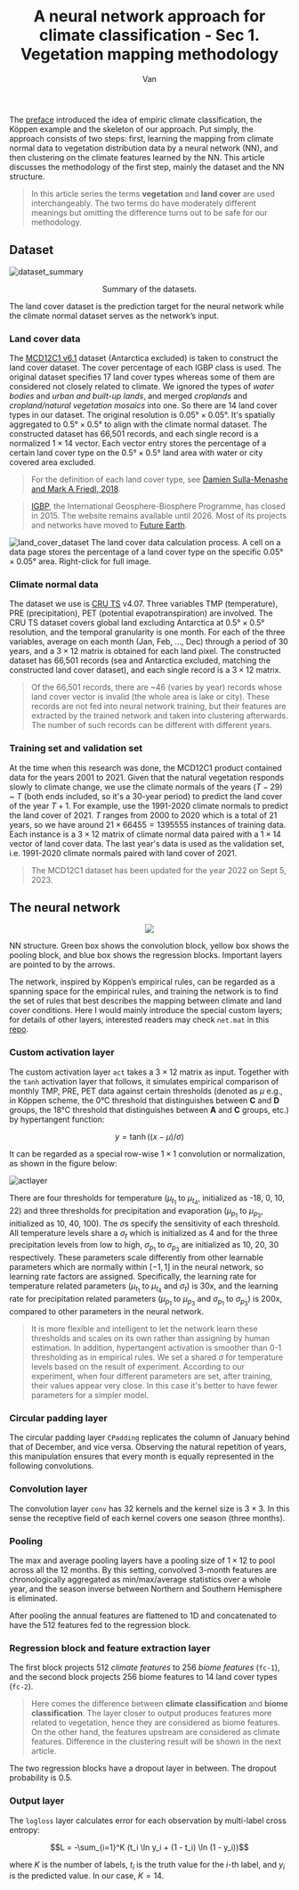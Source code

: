 ﻿---
layout: post
title: A neural network approach for climate classification - Sec 1. Vegetation mapping methodology
author: Van
category: climate
---

The [preface](https://peace-van.github.io/climate/2023/11/05/koppen.html) introduced the idea of empiric climate classification, the Köppen example and the skeleton of our approach. Put simply, the approach consists of two steps: first, learning the mapping from climate normal data to vegetation distribution data by a neural network (NN), and then clustering on the climate features learned by the NN. This article discusses the methodology of the first step, mainly the dataset and the NN structure.   

> In this article series the terms **vegetation** and **land cover** are used interchangeably. The two terms do have moderately different meanings but omitting the difference turns out to be safe for our methodology.

## Dataset

![dataset_summary](/assets/NN/diagram.png)
<p align="center">
   Summary of the datasets.
</p>

The land cover dataset is the prediction target for the neural network while the climate normal dataset serves as the network’s input.  

### Land cover data

The [MCD12C1 v6.1](https://lpdaac.usgs.gov/products/mcd12c1v061/) dataset (Antarctica excluded) is taken to construct the land cover dataset. The cover percentage of each IGBP class is used. The original dataset specifies 17 land cover types whereas some of them are considered not closely related to climate. We ignored the types of *water bodies* and *urban and built-up lands*, and merged *croplands* and *cropland/natural vegetation mosaics* into one. So there are 14 land cover types in our dataset. The original resolution is $0.05° \times 0.05°$. It's spatially aggregated to $0.5° \times 0.5°$  to align with the climate normal dataset. The constructed dataset has 66,501 records, and each single record is a normalized $1 \times 14$ vector. Each vector entry stores the percentage of a certain land cover type on the $0.5° \times 0.5°$  land area with water or city covered area excluded.  

> For the definition of each land cover type, see [Damien Sulla-Menashe and Mark A Friedl, 2018](https://lpdaac.usgs.gov/documents/101/MCD12_User_Guide_V6.pdf).  

> [IGBP]((http://www.igbp.net/)), the International Geosphere-Biosphere Programme, has closed in 2015. The website remains available until 2026. Most of its projects and networks have moved to [Future Earth](futureearth.org).

![land_cover_dataset](/assets/NN/diagram2.png)
The land cover data calculation process. A cell on a data page stores the percentage of a land cover type on the specific $0.05° \times 0.05°$ area. Right-click for full image.   

### Climate normal data

The dataset we use is [CRU TS](https://crudata.uea.ac.uk/cru/data/hrg/) v4.07. Three variables TMP (temperature), PRE (precipitation), PET (potential evapotranspiration) are involved. The CRU TS dataset covers global land excluding Antarctica at $0.5° \times 0.5°$ resolution, and the temporal granularity is one month. For each of the three variables, average on each month (Jan, Feb, ..., Dec) through a period of 30 years, and a $3 \times 12$ matrix is obtained for each land pixel. The constructed dataset has 66,501 records (sea and Antarctica excluded, matching the constructed land cover dataset), and each single record is a $3 \times 12$ matrix.

> Of the 66,501 records, there are ~46 (varies by year) records whose land cover vector is invalid (the whole area is lake or city). These records are not fed into neural network training, but their features are extracted by the trained network and taken into clustering afterwards. The number of such records can be different with different years.   

### Training set and validation set

At the time when this research was done, the MCD12C1 product contained data for the years 2001 to 2021. Given that the natural vegetation responds slowly to climate change, we use the climate normals of the years $(T-29)$ ~ $T$ (both ends included, so it's a 30-year period) to predict the land cover of the year $T+1$. For example, use the 1991-2020 climate normals to predict the land cover of 2021. $T$ ranges from 2000 to 2020 which is a total of 21 years, so we have around $21 \times 66455 = 1395555$ instances of training data. Each instance is a $3 \times 12$ matrix of climate normal data paired with a $1 \times 14$ vector of land cover data. The last year's data is used as the validation set, i.e. 1991-2020 climate normals paired with land cover of 2021.

> The MCD12C1 dataset has been updated for the year 2022 on Sept 5, 2023.   

## The neural network

<p align="center">
   <img src="/assets/NN/net.PNG" />
</p>
NN structure. Green box shows the convolution block, yellow box shows the pooling block, and blue box shows the regression blocks. Important layers are pointed to by the arrows.   

The network, inspired by Köppen’s empirical rules, can be regarded as a spanning space for the empirical rules, and training the network is to find the set of rules that best describes the mapping between climate and land cover conditions. Here I would mainly introduce the special custom layers; for details of other layers, interested readers may check `net.mat` in this [repo](https://github.com/peace-Van/nn-climate-classification-crystal).

### Custom activation layer

The custom activation layer `act` takes a $3 \times 12$ matrix as input. Together with the `tanh` activation layer that follows, it simulates empirical comparison of monthly TMP, PRE, PET data against certain thresholds (denoted as $\mu$ e.g., in Köppen scheme, the $0°$C threshold that distinguishes between **C** and **D** groups, the $18°$C threshold that distinguishes between **A** and **C** groups, etc.) by hypertangent function: 

$$y = \tanh ((x-\mu)/\sigma)$$   

It can be regarded as a special row-wise $1 \times 1$ convolution or normalization, as shown in the figure below:   

![actlayer](/assets/NN/actlayer.png)

There are four thresholds for temperature ($\mu_{t_1}$ to $\mu_{t_4}$, initialized as -18, 0, 10, 22) and three thresholds for precipitation and evaporation ($\mu_{p_1}$ to $\mu_{p_3}$, initialized as 10, 40, 100). The $\sigma$s specify the sensitivity of each threshold. All temperature levels share a $\sigma_t$ which is initialized as 4 and for the three precipitation levels from low to high, $\sigma_{p_1}$ to $\sigma_{p_3}$ are initialized as 10, 20, 30 respectively. These parameters scale differently from other learnable parameters which are normally within  $[−1, 1]$  in the neural network, so learning rate factors are assigned. Specifically, the learning rate for temperature related parameters ($\mu_{t_1}$ to $\mu_{t_4}$ and $\sigma_t$) is 30x, and  the learning rate for precipitation related parameters ($\mu_{p_1}$ to $\mu_{p_3}$ and $\sigma_{p_1}$ to $\sigma_{p_3}$) is 200x, compared to other parameters in the neural network.

> It is more flexible and intelligent to let the network learn these thresholds and scales on its own rather than assigning by human estimation. In addition, hypertangent activation is smoother than 0-1 thresholding as in empirical rules. We set a shared $\sigma$ for temperature levels based on the result of experiment. According to our experiment, when four different parameters are set, after training, their values appear very close. In this case it's better to have fewer parameters for a simpler model.

### Circular padding layer

The circular padding layer `CPadding` replicates the column of January behind that of December, and vice versa. Observing the natural repetition of years, this manipulation ensures that every month is equally represented in the following convolutions.

### Convolution layer

The convolution layer `conv` has 32 kernels and the kernel size is $3 \times 3$. In this sense the receptive field of each kernel covers one season (three months).   

### Pooling

The max and average pooling layers have a pooling size of $1 \times 12$ to pool across all the 12 months. By this setting, convolved 3-month features are chronologically aggregated as min/max/average statistics over a whole year, and the season inverse between Northern and Southern Hemisphere is eliminated.   

After pooling the annual features are flattened to 1D and concatenated to have the 512 features fed to the regression block.

### Regression block and feature extraction layer

The first block projects 512 *climate features* to 256 *biome features* (`fc-1`), and the second block projects 256 biome features to 14 land cover types (`fc-2`).

> Here comes the difference between **climate classification** and **biome classification**. The layer closer to output produces features more related to vegetation, hence they are considered as biome features. On the other hand, the features upstream are considered as climate features. Difference in the clustering result will be shown in the next article.

The two regression blocks have a dropout layer in between. The dropout probability is 0.5.   

### Output layer

The `logloss` layer calculates error for each observation by multi-label cross entropy: 

$$L = -\sum_{i=1}^K (t_i \ln y_i + (1 - t_i) \ln (1 - y_i))$$

where $K$ is the number of labels, $t_i$ is the truth value for the $i$-th label, and $y_i$ is the predicted value. In our case, $K=14$.

